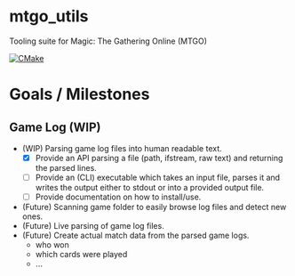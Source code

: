 # mtgo_utils
Tooling suite for Magic: The Gathering Online (MTGO)

[![CMake](https://github.com/BigPeet/mtgo_utils/actions/workflows/cmake.yml/badge.svg)](https://github.com/BigPeet/mtgo_utils/actions/workflows/cmake.yml)

# Goals / Milestones

## Game Log (WIP)

* (WIP) Parsing game log files into human readable text.
    * [x] Provide an API parsing a file (path, ifstream, raw text) and returning the parsed lines.
    * [ ] Provide an (CLI) executable which takes an input file, parses it and writes the output either to stdout or into a provided output file.
    * [ ] Provide documentation on how to install/use.
* (Future) Scanning game folder to easily browse log files and detect new ones.
* (Future) Live parsing of game log files.
* (Future) Create actual match data from the parsed game logs.
    * who won
    * which cards were played
    * ...
